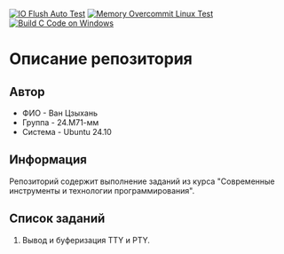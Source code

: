 [![IO Flush Auto Test](https://github.com/wzh-spbu/hwproj/actions/workflows/IO_Flush_auto_test.yml/badge.svg)](https://github.com/wzh-spbu/hwproj/actions/workflows/IO_Flush_auto_test.yml)
[![Memory Overcommit Linux Test](https://github.com/wzh-spbu/hwproj/actions/workflows/Memory_Overcommit_linux.yml/badge.svg)](https://github.com/wzh-spbu/hwproj/actions/workflows/Memory_Overcommit_linux.yml)
[![Build C Code on Windows](https://github.com/wzh-spbu/hwproj/actions/workflows/Memory_Overcommit_win.yml/badge.svg)](https://github.com/wzh-spbu/hwproj/actions/workflows/Memory_Overcommit_win.yml)


# Описание репозитория
## Автор
- ФИО - Ван Цзыхань
- Группа - 24.М71-мм
- Система - Ubuntu 24.10
## Информация
Репозиторий содержит выполнение заданий из курса "Современные инструменты и технологии программирования".

## Список заданий

1) Вывод и буферизация TTY и PTY.